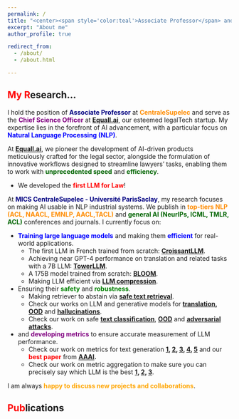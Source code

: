 ```yaml
---
permalink: / 
title: "<center><span style='color:teal'>Associate Professor</span> and Co-founder of <span style='color:red'>Equall.ai</span></center>"
excerpt: "About me"
author_profile: true

redirect_from:
  - /about/
  - /about.html

---
```



<span style="color:red">My R</span>esearch...
------
I hold the position of **<span style="color:navy">Associate Professor</span>** at **<span style="color:darkorange">CentraleSupelec</span>** and serve as the **<span style="color:purple">Chief Science Officer</span>** at **<span style="color:red">[Equall.ai](https://equall.ai/)</span>**, our esteemed legalTech startup. My expertise lies in the forefront of AI advancement, with a particular focus on **<span style="color:blue">Natural Language Processing (NLP)</span>**.

At **<span style="color:red">[Equall.ai](https://equall.ai/)</span>**, we pioneer the development of AI-driven products meticulously crafted for the legal sector, alongside the formulation of innovative workflows designed to streamline lawyers’ tasks, enabling them to work with **<span style="color:darkgreen">unprecedented speed</span>** and **<span style="color:darkgreen">efficiency</span>**.

- We developed the <span style="color:red">**first LLM for Law**</span>!

At **<span style="color:navy">MICS CentraleSupelec - Université ParisSaclay</span>**, my research focuses on making AI usable in NLP industrial systems. We publish in **<span style="color:darkorange">top-tiers NLP (ACL, NAACL, EMNLP, AACL,TACL)</span>**  and **<span style="color:darkgreen">general AI (NeurIPs, ICML, TMLR, ACL)</span>** conferences and journals. I currently focus on:
- <span style="color:blue">**Training large language models**</span> and making them <span style="color:blue">**efficient**</span> for real-world applications.
   - The first LLM in French trained from scratch: **[CroissantLLM](https://arxiv.org/pdf/2402.00786.pdf)**.
   - Achieving near GPT-4 performance on translation and related tasks with a 7B LLM: **[TowerLLM](https://www.dataia.eu/actualites/announcing-tower-open-multilingual-llm-translation-related-tasks)**.
   - A 175B model trained from scratch: **[BLOOM](https://arxiv.org/pdf/2211.05100.pdf)**.
   - Making LLM efficient via **[LLM compression](https://arxiv.org/abs/2402.12030)**.
- Ensuring their <span style="color:green">**safety**</span> and <span style="color:green">**robustness**</span>.
   - Making retriever to abstain via **[safe text retrieval]()**.
   - Check our works on LLM and generative models for **[translation](https://direct.mit.edu/tacl/article/doi/10.1162/tacl_a_00615/118716), [OOD](https://arxiv.org/abs/2212.09171)** and **[hallucinations](https://arxiv.org/abs/2212.09631)**.
   - Check our work on safe **[text classification](https://arxiv.org/abs/2302.09852)**, **[OOD](https://proceedings.neurips.cc/paper_files/paper/2022/hash/70fa5df8e3300dc30bf19bee44a56155-Abstract-Conference.html)** and **[adversarial attacks](https://arxiv.org/abs/2310.14001)**.
- and <span style="color:purple">**developing metrics**</span> to ensure accurate measurement of LLM performance.
   - Check our work on metrics for text generation **[1](https://arxiv.org/abs/2310.14103), [2](https://arxiv.org/abs/2310.10482), [3](https://arxiv.org/abs/2208.11646), [4](https://arxiv.org/abs/2103.12711), [5](https://arxiv.org/abs/2108.12463)** and our <span style="color:red">**best paper**</span> from **[AAAI](https://ojs.aaai.org/index.php/AAAI/article/view/21299).**
   - Check our work on metric aggregation to make sure you can precisely say which LLM is the best **[1](https://arxiv.org/abs/2305.10284), [2](https://arxiv.org/abs/2208.11646), [3](https://proceedings.neurips.cc/paper_files/paper/2022/hash/ac4920f4085b5662133dd751493946a6-Abstract-Conference.html)**. 

I am always <span style="color:orange">**happy to discuss new projects and collaborations**</span>.

<span style="color:red">Pub</span>lications
------

<script src="https://bibbase.org/show?bib=https://dblp.org/pid/229/3167.bib&jsonp=1"></script>
